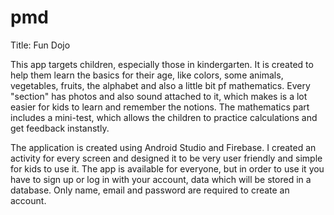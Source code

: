 # pmd

Title: Fun Dojo

This app targets children, especially those in kindergarten. It is created to help them learn the basics for their age, like colors, some animals, vegetables, fruits, the alphabet and also a little bit pf mathematics. Every "section" has photos and also sound attached to it, which makes is a lot easier for kids to learn and remember the notions. The mathematics part includes a mini-test, which allows the children to practice calculations and get feedback instanstly.

The application is created using Android Studio and Firebase. I created an activity for every screen and designed it to be very user friendly and simple for kids to use it. The app is available for everyone, but in order to use it you have to sign up or log in with your account, data which will be stored in a database. Only name, email and password are required to create an account. 
